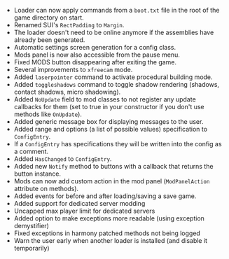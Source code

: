- Loader can now apply commands from a `boot.txt` file in the root of the game directory on start.
- Renamed SUI's `RectPadding` to `Margin`.
- The loader doesn't need to be online anymore if the assemblies have already been generated.
- Automatic settings screen generation for a config class.
- Mods panel is now also accessible from the pause menu.
- Fixed MODS button disappearing after exiting the game.
- Several improvements to `xfreecam` mode.
- Added `laserpointer` command to activate procedural building mode.
- Added `toggleshadows` command to toggle shadow rendering (shadows, contact shadows, micro shadowing).
- Added `NoUpdate` field to mod classes to not register any update callbacks for them (set to true in your constructor if you don't use methods like `OnUpdate`).
- Added generic message box for displaying messages to the user.
- Added range and options (a list of possible values) specification to `ConfigEntry`.
- If a `ConfigEntry` has specifications they will be written into the config as a comment.
- Added `HasChanged` to `ConfigEntry`.
- Added new `Notify` method to buttons with a callback that returns the button instance.
- Mods can now add custom action in the mod panel (`ModPanelAction` attribute on methods).
- Added events for before and after loading/saving a save game.
- Added support for dedicated server modding
- Uncapped max player limit for dedicated servers
- Added option to make exceptions more readable (using exception demystifier)
- Fixed exceptions in harmony patched methods not being logged
- Warn the user early when another loader is installed (and disable it temporarily)